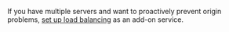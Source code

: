 <Aside type='note'>

If you have multiple servers and want to proactively prevent origin problems, <a href="https://developers.cloudflare.com/load-balancing/about">set up load balancing</a> as an add-on service.

</Aside>
